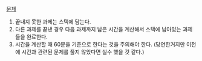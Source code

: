 [문제](https://school.programmers.co.kr/learn/challenges?order=recent&levels=2)

1. 끝내지 못한 과제는 스택에 담는다.
2. 다른 과제를 끝낸 경우 다음 과제까지 남은 시간을 계산해서 스택에 남아있는 과제들을 완료한다.
3. 시간을 계산할 때 60분을 기준으로 한다는 것을 주의해야 한다. (당연한거지만 이전에 시간과 관련된 문제를 풀지 않았다면 실수 했을 것 같다.)
